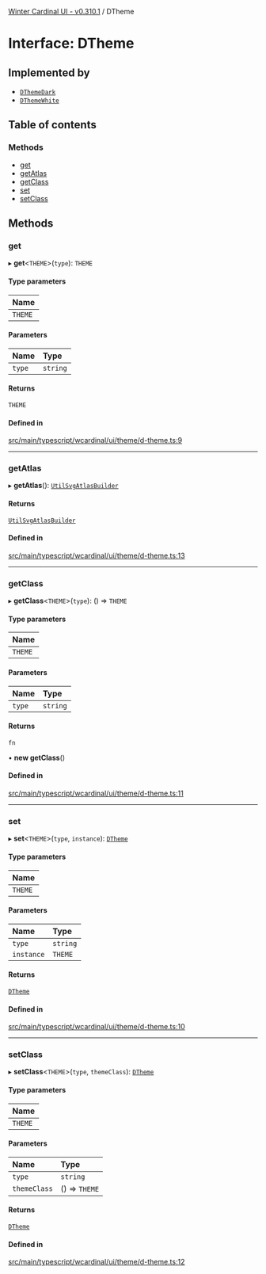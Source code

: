 [Winter Cardinal UI - v0.310.1](../index.md) / DTheme

# Interface: DTheme

## Implemented by

- [`DThemeDark`](../classes/DThemeDark.md)
- [`DThemeWhite`](../classes/DThemeWhite.md)

## Table of contents

### Methods

- [get](DTheme.md#get)
- [getAtlas](DTheme.md#getatlas)
- [getClass](DTheme.md#getclass)
- [set](DTheme.md#set)
- [setClass](DTheme.md#setclass)

## Methods

### get

▸ **get**<`THEME`\>(`type`): `THEME`

#### Type parameters

| Name |
| :------ |
| `THEME` |

#### Parameters

| Name | Type |
| :------ | :------ |
| `type` | `string` |

#### Returns

`THEME`

#### Defined in

[src/main/typescript/wcardinal/ui/theme/d-theme.ts:9](https://github.com/winter-cardinal/winter-cardinal-ui/blob/v0.310.1/src/main/typescript/wcardinal/ui/theme/d-theme.ts#L9)

___

### getAtlas

▸ **getAtlas**(): [`UtilSvgAtlasBuilder`](../classes/UtilSvgAtlasBuilder.md)

#### Returns

[`UtilSvgAtlasBuilder`](../classes/UtilSvgAtlasBuilder.md)

#### Defined in

[src/main/typescript/wcardinal/ui/theme/d-theme.ts:13](https://github.com/winter-cardinal/winter-cardinal-ui/blob/v0.310.1/src/main/typescript/wcardinal/ui/theme/d-theme.ts#L13)

___

### getClass

▸ **getClass**<`THEME`\>(`type`): () => `THEME`

#### Type parameters

| Name |
| :------ |
| `THEME` |

#### Parameters

| Name | Type |
| :------ | :------ |
| `type` | `string` |

#### Returns

`fn`

• **new getClass**()

#### Defined in

[src/main/typescript/wcardinal/ui/theme/d-theme.ts:11](https://github.com/winter-cardinal/winter-cardinal-ui/blob/v0.310.1/src/main/typescript/wcardinal/ui/theme/d-theme.ts#L11)

___

### set

▸ **set**<`THEME`\>(`type`, `instance`): [`DTheme`](DTheme.md)

#### Type parameters

| Name |
| :------ |
| `THEME` |

#### Parameters

| Name | Type |
| :------ | :------ |
| `type` | `string` |
| `instance` | `THEME` |

#### Returns

[`DTheme`](DTheme.md)

#### Defined in

[src/main/typescript/wcardinal/ui/theme/d-theme.ts:10](https://github.com/winter-cardinal/winter-cardinal-ui/blob/v0.310.1/src/main/typescript/wcardinal/ui/theme/d-theme.ts#L10)

___

### setClass

▸ **setClass**<`THEME`\>(`type`, `themeClass`): [`DTheme`](DTheme.md)

#### Type parameters

| Name |
| :------ |
| `THEME` |

#### Parameters

| Name | Type |
| :------ | :------ |
| `type` | `string` |
| `themeClass` | () => `THEME` |

#### Returns

[`DTheme`](DTheme.md)

#### Defined in

[src/main/typescript/wcardinal/ui/theme/d-theme.ts:12](https://github.com/winter-cardinal/winter-cardinal-ui/blob/v0.310.1/src/main/typescript/wcardinal/ui/theme/d-theme.ts#L12)
